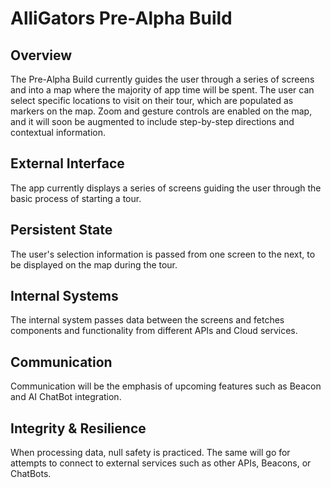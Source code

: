 # AlliGators Pre-Alpha Build

## Overview
The Pre-Alpha Build currently guides the user through a series of screens and into a map where the majority of app time will be spent. The user can select specific locations to visit on their tour, which are populated as markers on the map. Zoom and gesture controls are enabled on the map, and it will soon be augmented to include step-by-step directions and contextual information.

## External Interface
The app currently displays a series of screens guiding the user through the basic process of starting a tour.

## Persistent State
The user's selection information is passed from one screen to the next, to be displayed on the map during the tour.

## Internal Systems
The internal system passes data between the screens and fetches components and functionality from different APIs and Cloud services.

## Communication
Communication will be the emphasis of upcoming features such as Beacon and AI ChatBot integration.

## Integrity & Resilience
When processing data, null safety is practiced. The same will go for attempts to connect to external services such as other APIs, Beacons, or ChatBots.


